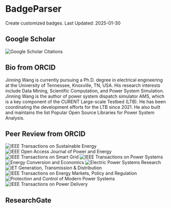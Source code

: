 # BadgeParser
Create customized badges.
Last Updated: 2025-01-30
## Google Scholar
![Google Scholar Citations](https://img.shields.io/badge/Google%20Scholar%20Citations-216-blue.svg?logo=googlescholar&link=https://scholar.google.com/citations?user=Wr7nQZAAAAAJ&hl=en&oi=ao)
## Bio from ORCID
Jinning Wang is currently pursuing a Ph.D. degree in electrical engineering at the University of Tennessee, Knoxville, TN, USA. His research interests include Data Mining, Scientific Computation, and Power System Simulation.
Jinning Wang is the author of power system dispatch simulator AMS, which is a key component of the CURENT Large-scale Testbed (LTB). He has been coordinating the development efforts for the LTB since 2021. He also built and maintains the list Popular Open Source Libraries for Power System Analysis.
## Peer Review from ORCID
![IEEE Transactions on Sustainable Energy](https://img.shields.io/badge/IEEE%20Transactions%20on%20Sustainable%20Energy-16-blue.svg)  ![IEEE Open Access Journal of Power and Energy](https://img.shields.io/badge/IEEE%20Open%20Access%20Journal%20of%20Power%20and%20Energy-16-blue.svg)  ![IEEE Transactions on Smart Grid](https://img.shields.io/badge/IEEE%20Transactions%20on%20Smart%20Grid-13-blue.svg)  ![IEEE Transactions on Power Systems](https://img.shields.io/badge/IEEE%20Transactions%20on%20Power%20Systems-8-blue.svg)  ![Energy Conversion and Economics](https://img.shields.io/badge/Energy%20Conversion%20and%20Economics-3-blue.svg)  ![Electric Power Systems Research](https://img.shields.io/badge/Electric%20Power%20Systems%20Research-2-blue.svg)  ![IET Generation, Transmission & Distribution](https://img.shields.io/badge/IET%20Generation,%20Transmission%20&%20Distribution-5-blue.svg)  ![IEEE Transactions on Energy Markets, Policy and Regulation](https://img.shields.io/badge/IEEE%20Transactions%20on%20Energy%20Markets,%20Policy%20and%20Regulation-4-blue.svg)  ![Protection and Control of Modern Power Systems](https://img.shields.io/badge/Protection%20and%20Control%20of%20Modern%20Power%20Systems-1-blue.svg)  ![IEEE Transactions on Power Delivery](https://img.shields.io/badge/IEEE%20Transactions%20on%20Power%20Delivery-2-blue.svg)  
## ResearchGate
